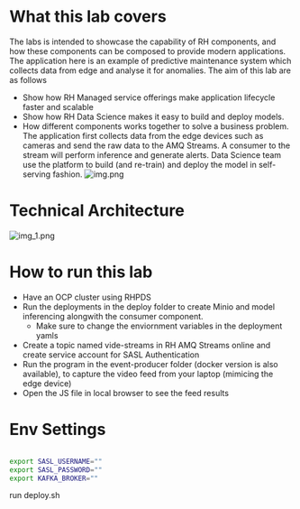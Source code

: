 # What this lab covers
The labs is intended to showcase the capability of RH components, and how these components can be composed to provide modern applications.
The application here is an example of predictive maintenance system which collects data from edge and analyse it for anomalies. 
The aim of this lab are as follows
- Show how RH Managed service offerings make application lifecycle faster and scalable
- Show how RH Data Science makes it easy to build and deploy models.
- How different components works together to solve a business problem.
The application first collects data from the edge devices such as cameras and send the raw data to the AMQ Streams. A consumer to the stream will perform inference and generate alerts.
Data Science team use the platform to build (and re-train) and deploy the model in self-serving fashion.
![img.png](img.png)

# Technical Architecture
![img_1.png](img_1.png)

# How to run this lab
- Have an OCP cluster using RHPDS
- Run the deployments in the deploy folder to create Minio and model inferencing alongwith the consumer component. 
  - Make sure to change the enviornment variables in the deployment yamls
- Create a topic named vide-streams in RH AMQ Streams online and create service account for SASL Authentication
- Run the program in the event-producer folder (docker version is also available), to capture the video feed from your laptop (mimicing the edge device)
- Open the JS file in local browser to see the feed results

# Env Settings
```bash

export SASL_USERNAME=""
export SASL_PASSWORD=""
export KAFKA_BROKER=""
```

run deploy.sh
